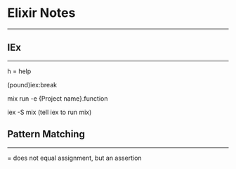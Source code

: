 # Elixir Notes
---

## IEx
---

h = help

 (pound)iex:break

mix run -e {Project name}.function

iex -S mix (tell iex to run mix)

## Pattern Matching
---

= does not equal assignment, but an assertion